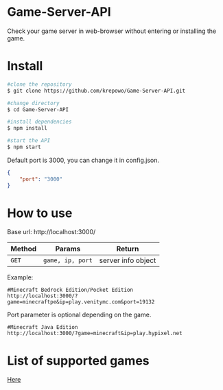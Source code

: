 # Game-Server-API

Check your game server in web-browser without entering or installing the game.

# Install

```bash
#clone the repository
$ git clone https://github.com/krepowo/Game-Server-API.git 

#change directory
$ cd Game-Server-API

#install dependencies
$ npm install

#start the API
$ npm start
```
Default port is 3000, you can change it in config.json.
```json
{
    "port": "3000"
}
```

# How to use
Base url: http://localhost:3000/

| Method | Params           | Return             |
| ------ | ---------------- | ------------------ |
| `GET`  | `game, ip, port` | server info object |

Example:
```
#Minecraft Bedrock Edition/Pocket Edition
http://localhost:3000/?game=minecraftpe&ip=play.venitymc.com&port=19132
```
Port parameter is optional depending on the game.
```
#Minecraft Java Edition
http://localhost:3000/?game=minecraft&ip=play.hypixel.net
```
# List of supported games

[Here](https://github.com/gamedig/node-gamedig#games-list)
